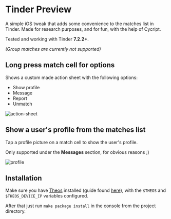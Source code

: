 # Tinder Preview

A simple iOS tweak that adds some convenience to the matches list in Tinder. Made for research purposes, and for fun, with the help of Cycript. 

Tested and working with Tinder **7.2.2+**. 

*(Group matches are currently not supported)*

## Long press match cell for options
Shows a custom made action sheet with the following options:

* Show profile
* Message
* Report
* Unmatch
 
![action-sheet](https://cloud.githubusercontent.com/assets/5389084/24826933/0127cebc-1c74-11e7-93db-eec7e2a2fe46.gif)

## Show a user's profile from the matches list

Tap a profile picture on a match cell to show the user's profile. 

Only supported under the **Messages** section, for obvious reasons ;)

![profile](https://cloud.githubusercontent.com/assets/5389084/24826934/03ce04d8-1c74-11e7-8ecd-95edc43c4a4b.gif)

## Installation
Make sure you have [Theos](https://github.com/theos/theos) installed (guide found [here](http://iphonedevwiki.net/index.php/Theos/Setup)), with the `$THEOS` and `$THEOS_DEVICE_IP` variables configured. 

After that just run `make package install` in the console from the project directory.